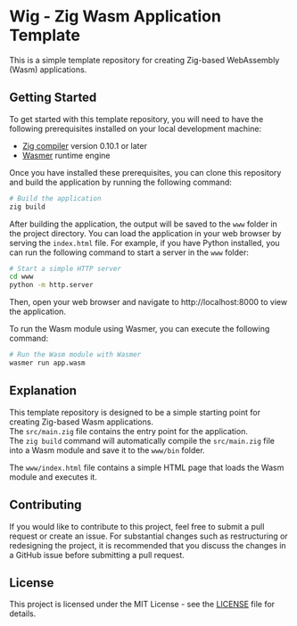 # Wig - Zig Wasm Application Template

This is a simple template repository for creating Zig-based WebAssembly (Wasm) applications.

## Getting Started

To get started with this template repository, you will need to have the following prerequisites installed on your local development machine:

- [Zig compiler](https://ziglang.org/download/) version 0.10.1 or later
- [Wasmer](https://wasmer.io/) runtime engine

Once you have installed these prerequisites, you can clone this repository and build the application by running the following command:

```sh
# Build the application
zig build
```

After building the application, the output will be saved to the `www` folder in the project directory. You can load the application in your web browser by serving the `index.html` file. For example, if you have Python installed, you can run the following command to start a server in the `www` folder:

```sh
# Start a simple HTTP server
cd www
python -m http.server
```

Then, open your web browser and navigate to http://localhost:8000 to view the application.

To run the Wasm module using Wasmer, you can execute the following command:

```sh
# Run the Wasm module with Wasmer
wasmer run app.wasm
```

## Explanation

This template repository is designed to be a simple starting point for creating Zig-based Wasm applications.  
The `src/main.zig` file contains the entry point for the application.  
The `zig build` command will automatically compile the `src/main.zig` file into a Wasm module and save it to the `www/bin` folder.

The `www/index.html` file contains a simple HTML page that loads the Wasm module and executes it.

## Contributing

If you would like to contribute to this project, feel free to submit a pull request or create an issue. For substantial changes such as restructuring or redesigning the project, it is recommended that you discuss the changes in a GitHub issue before submitting a pull request.

## License

This project is licensed under the MIT License - see the [LICENSE](LICENSE) file for details.
